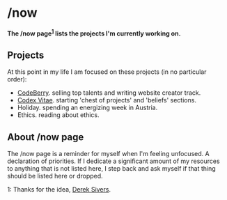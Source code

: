 # /now

**The /now page<sup>[1](#footnote-01)</sup> lists the projects I'm currently working on.**

## Projects
At this point in my life I am focused on these projects (in no particular order):
  - [CodeBerry](https://codeberryschool.com/). selling top talents and writing website creator track.
  - [Codex Vitae](https://github.com/freegyes/codex-vitae). starting 'chest of projects' and 'beliefs' sections.
  - Holiday. spending an energizing week in Austria.
  - Ethics. reading about ethics.

## About /now page
The /now page is a reminder for myself when I'm feeling unfocused. A declaration of priorities. If I dedicate a significant amount of my resources to anything that is not listed here, I step back and ask myself if that thing should be listed here or dropped. 

<a name="footnote-01">1</a>: Thanks for the idea, [Derek Sivers](http://sivers.org/).